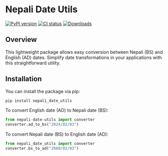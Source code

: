 # Nepali Date Utils

[![PyPI version](https://badge.fury.io/py/nepali-date-utils.svg)](https://pypi.org/project/nepali-date-utils/)
[![CI status](https://github.com/nrjadkry/nepali-date-utils/actions/workflows/python-publish.yml/badge.svg?branch=master)](https://github.com/opensource-nepal/py-nepali/actions)
[![Downloads](https://img.shields.io/pypi/dm/nepali-date-utils.svg?maxAge=180)](https://pypi.org/project/nepali-date-utils/)


## Overview
This lightweight package allows easy conversion between Nepali (BS) and English (AD) dates. Simplify date transformations in your applications with this straightforward utility.

## Installation
You can install the package via pip:
```bash
pip install nepali_date_utils
```

To convert English date (AD) to Nepali date (BS):

```python
from nepali-date-utils import converter
converter.ad_to_bs("2024/02/03")
```

To convert Nepali date (BS) to English date (AD):

```python
from nepali_date_utils import converter
converter.bs_to_ad("2080/02/03")
```
